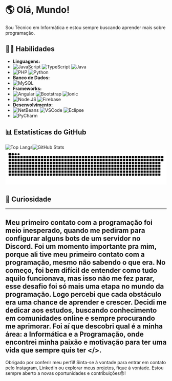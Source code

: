 # 🌎 Olá, Mundo!

Sou Técnico em Informática e estou sempre buscando aprender mais sobre programação.
## 👨‍💻 Habilidades

- **Linguagens:**
-  ![JavaScript](https://img.shields.io/badge/javascript-%23323330.svg?style=for-the-badge&logo=javascript&logoColor=%23F7DF1E) ![TypeScript](https://img.shields.io/badge/typescript-%23007ACC.svg?style=for-the-badge&logo=typescript&logoColor=white) ![Java](https://img.shields.io/badge/java-%23007396.svg?style=for-the-badge&logo=java&logoColor=white)
-  ![PHP](https://img.shields.io/badge/php-%23777BB4.svg?style=for-the-badge&logo=php&logoColor=white) ![Python](https://img.shields.io/badge/python-3670A0?style=for-the-badge&logo=python&logoColor=ffdd54)
- **Banco de Dados:**
-  ![MySQL](https://img.shields.io/badge/mysql-%2300f.svg?style=for-the-badge&logo=mysql&logoColor=white) 
- **Frameworks:**
-  ![Angular](https://img.shields.io/badge/angular-%23DD0031.svg?style=for-the-badge&logo=angular&logoColor=white) ![Bootstrap](https://img.shields.io/badge/bootstrap-%238511FA.svg?style=for-the-badge&logo=bootstrap&logoColor=white) ![Ionic](https://img.shields.io/badge/Ionic-%233880FF.svg?style=for-the-badge&logo=Ionic&logoColor=white)
-  ![Node.JS](https://img.shields.io/badge/Node%20js-339933?style=for-the-badge&logo=nodedotjs&logoColor=white) ![Firebase](https://img.shields.io/badge/firebase-%23039BE5.svg?style=for-the-badge&logo=firebase)
- **Desenvolvimento:**
-  ![NetBeans](https://img.shields.io/badge/NetBeans-1B6AC6.svg?style=for-the-badge&logo=apache-netbeans-ide&logoColor=white) ![VSCode](https://img.shields.io/badge/VSCode-0078D4?style=for-the-badge&logo=visual%20studio%20code&logoColor=white) ![Eclipse](https://img.shields.io/badge/Eclipse-2C2255?style=for-the-badge&logo=eclipse&logoColor=white)
-  ![PyCharm](https://img.shields.io/badge/PyCharm-000000.svg?&style=for-the-badge&logo=PyCharm&logoColor=white)


## 📊 Estatísticas do GitHub

<div>
  <a>
    <img align="left" src="https://github-readme-stats.vercel.app/api/top-langs/?username=serya012&layout=compact&langs_count=10&hide=scss&theme=cobalt" alt="Top Langs" />
  </a>
</div>
<div>
  <a>
    <img align="left" src="https://github-readme-stats.vercel.app/api?username=serya012&show_icons=true&theme=cobalt" alt="GitHub Stats" />
  </a>
</div>

![Snake animation](https://github.com/serya012/serya012/blob/output/github-contribution-grid-snake.svg)

## 🤔 Curiosidade 

---

Meu primeiro contato com a programação foi meio inesperado, quando me pediram para configurar alguns bots de um servidor no Discord. Foi um momento importante pra mim, porque ali tive meu primeiro contato com a programação, mesmo não sabendo o que era. No começo, foi bem difícil de entender como tudo aquilo funcionava, mas isso não me fez parar, esse desafio foi só mais uma etapa no mundo da programação. Logo percebi que cada obstáculo era uma chance de aprender e crescer. Decidi me dedicar aos estudos, buscando conhecimento em comunidades online e sempre procurando me aprimorar. Foi aí que descobri qual é a minha área: a Informática e a Programação, onde encontrei minha paixão e motivação para ter uma vida que sempre quis ter </>.
---

Obrigado por conferir meu perfil! Sinta-se à vontade para entrar em contato pelo Instagram, LinkedIn ou explorar meus projetos, fique à vontade. Estou sempre aberto a novas oportunidades e contribuições😜!


